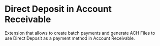 # Direct Deposit in Account Receivable
Extension that allows to create batch payments and generate ACH Files to use Direct Deposit as a payment method in Account Receivable.
